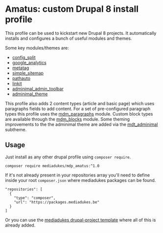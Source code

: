 # Amatus: custom Drupal 8 install profile

This profile can be used to kickstart new Drupal 8 projects. It automatically installs and configures a bunch of useful modules and themes.

Some key modules/themes are:

- [config_split](https://www.drupal.org/project/config_split)
- [google_analytics](https://www.drupal.org/project/google_analytics)
- [metatag](https://www.drupal.org/project/metatag)
- [simple_sitemap](https://www.drupal.org/project/simple_sitemap)
- [pathauto](https://www.drupal.org/project/pathauto)
- [linkit](https://www.drupal.org/project/linkit)
- [adminimal_admin_toolbar](https://www.drupal.org/project/adminimal_admin_toolbar)
- [adminimal_theme](https://www.drupal.org/project/adminimal_theme)

This profile also adds 2 content types (article and basic page) which uses paragraphs fields to add content. For a set of pre-configured paragraph types this profile uses the [mdm_paragraphs](https://github.com/mediadukes/mdm_paragraphs) module.
Custom block types are available through the [mdm_blocks](https://github.com/mediadukes/mdm_blocks) module.
Some theming improvements to the the adminimal theme are added via the [mdt_adminimal](https://github.com/mediadukes/mdt_adminimal) subtheme.


## Usage

Just install as any other drupal profile using `composer require`.

```
composer require mediadukes/mdp_amatus:^1.0
```

If it's not already present in your repositories array you'll need to define inside your root `composer.json` where mediadukes packages can be found.

```
"repositories": [
  {
    "type": "composer",
    "url": "https://packages.mediadukes.be"
  }
]
```

Or you can use the [mediadukes drupal-project template](https://github.com/mediadukes/drupal-project) where all of this is already added.
